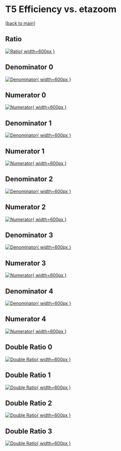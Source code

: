 # T5 Efficiency vs. etazoom

[[back to main](./)]



## Ratio

[![Ratio](../mtv/var/T5_base_11_-1_eff_etazoom.png){ width=600px }](../mtv/var/T5_base_11_-1_eff_etazoom.pdf)

## Denominator 0

[![Denominator](../mtv/den/T5_base_11_-1_eff_etazoom_den0.png){ width=600px }](../mtv/den/T5_base_11_-1_eff_etazoom_den0.pdf)

## Numerator 0

[![Numerator](../mtv/num/T5_base_11_-1_eff_etazoom_num0.png){ width=600px }](../mtv/num/T5_base_11_-1_eff_etazoom_num0.pdf)

## Denominator 1

[![Denominator](../mtv/den/T5_base_11_-1_eff_etazoom_den1.png){ width=600px }](../mtv/den/T5_base_11_-1_eff_etazoom_den1.pdf)

## Numerator 1

[![Numerator](../mtv/num/T5_base_11_-1_eff_etazoom_num1.png){ width=600px }](../mtv/num/T5_base_11_-1_eff_etazoom_num1.pdf)

## Denominator 2

[![Denominator](../mtv/den/T5_base_11_-1_eff_etazoom_den2.png){ width=600px }](../mtv/den/T5_base_11_-1_eff_etazoom_den2.pdf)

## Numerator 2

[![Numerator](../mtv/num/T5_base_11_-1_eff_etazoom_num2.png){ width=600px }](../mtv/num/T5_base_11_-1_eff_etazoom_num2.pdf)

## Denominator 3

[![Denominator](../mtv/den/T5_base_11_-1_eff_etazoom_den3.png){ width=600px }](../mtv/den/T5_base_11_-1_eff_etazoom_den3.pdf)

## Numerator 3

[![Numerator](../mtv/num/T5_base_11_-1_eff_etazoom_num3.png){ width=600px }](../mtv/num/T5_base_11_-1_eff_etazoom_num3.pdf)

## Denominator 4

[![Denominator](../mtv/den/T5_base_11_-1_eff_etazoom_den4.png){ width=600px }](../mtv/den/T5_base_11_-1_eff_etazoom_den4.pdf)

## Numerator 4

[![Numerator](../mtv/num/T5_base_11_-1_eff_etazoom_num4.png){ width=600px }](../mtv/num/T5_base_11_-1_eff_etazoom_num4.pdf)

## Double Ratio 0

[![Double Ratio](../mtv/ratio/T5_base_11_-1_eff_etazoom_ratio0.png){ width=600px }](../mtv/ratio/T5_base_11_-1_eff_etazoom_ratio0.pdf)

## Double Ratio 1

[![Double Ratio](../mtv/ratio/T5_base_11_-1_eff_etazoom_ratio1.png){ width=600px }](../mtv/ratio/T5_base_11_-1_eff_etazoom_ratio1.pdf)

## Double Ratio 2

[![Double Ratio](../mtv/ratio/T5_base_11_-1_eff_etazoom_ratio2.png){ width=600px }](../mtv/ratio/T5_base_11_-1_eff_etazoom_ratio2.pdf)

## Double Ratio 3

[![Double Ratio](../mtv/ratio/T5_base_11_-1_eff_etazoom_ratio3.png){ width=600px }](../mtv/ratio/T5_base_11_-1_eff_etazoom_ratio3.pdf)

